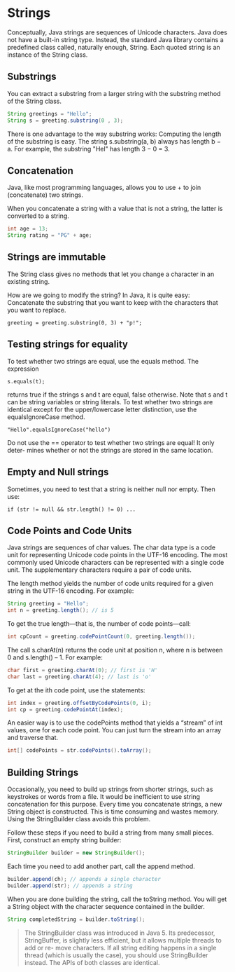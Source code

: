 # Strings

Conceptually, Java strings are sequences of Unicode characters. Java does not have a built-in string type. Instead, the standard Java library
contains a predefined class called, naturally enough, String. Each quoted string
is an instance of the String class.

## Substrings

You can extract a substring from a larger string with the substring method of
the String class.

```java
String greetings = "Hello";
String s = greeting.substring(0 , 3);
```

There is one advantage to the way substring works: Computing the length of
the substring is easy. The string s.substring(a, b) always has length b − a. For
example, the substring "Hel" has length 3 − 0 = 3.

## Concatenation

Java, like most programming languages, allows you to use + to join
(concatenate) two strings.

When you concatenate a string with a value that is not a string, the latter is
converted to a string.

```java
int age = 13;
String rating = "PG" + age;
```

## Strings are immutable

The String class gives no methods that let you change a character in an existing
string.

How are we going to modify the string? In Java,
it is quite easy: Concatenate the substring that you want to keep with the
characters that you want to replace.

`greeting = greeting.substring(0, 3) + "p!";`

## Testing strings for equality

To test whether two strings are equal, use the equals method. The expression

`s.equals(t);`

returns true if the strings s and t are equal, false otherwise. Note that s and t
can be string variables or string literals. To test whether two strings are identical except for the
upper/lowercase letter distinction, use the equalsIgnoreCase method.

`"Hello".equalsIgnoreCase("hello")`

Do not use the == operator to test whether two strings are equal! It only deter-
mines whether or not the strings are stored in the same location.

## Empty and Null strings

Sometimes, you need to test that a string is neither null nor empty. Then use:

`if (str != null && str.length() != 0) ...`

## Code Points and Code Units

Java strings are sequences of char values. The char data type is a code unit for 
representing Unicode code points in the UTF-16 encoding. The most commonly
used Unicode characters can be represented with a single code unit. The
supplementary characters require a pair of code units.

The length method yields the number of code units required for a given string
in the UTF-16 encoding. For example:

```java
String greeting = "Hello";
int n = greeting.length(); // is 5
```

To get the true length—that is, the number of code points—call:

```java
int cpCount = greeting.codePointCount(0, greeting.length());
```

The call s.charAt(n) returns the code unit at position n, where n is between 0
and s.length() – 1. For example:

```java
char first = greeting.charAt(0); // first is 'H'
char last = greeting.charAt(4); // last is 'o'
```

To get at the ith code point, use the statements:

```java
int index = greeting.offsetByCodePoints(0, i);
int cp = greeting.codePointAt(index);
```

An easier way is to use the codePoints method that yields a “stream” of int values, one for each code point. You 
can just turn the stream into an array and traverse that.

```java
int[] codePoints = str.codePoints().toArray();
```

## Building Strings

Occasionally, you need to build up strings from shorter strings, such as
keystrokes or words from a file. It would be inefficient to use string concatenation 
for this purpose. Every time you concatenate strings, a new String object
is constructed. This is time consuming and wastes memory. Using the
StringBuilder class avoids this problem.

Follow these steps if you need to build a string from many small pieces. First,
construct an empty string builder:

```java 
StringBuilder builder = new StringBuilder();
```

Each time you need to add another part, call the append method.

```java
builder.append(ch); // appends a single character
builder.append(str); // appends a string
```

When you are done building the string, call the toString method. You will get
a String object with the character sequence contained in the builder.

```java
String completedString = builder.toString();
```

> The StringBuilder class was introduced in Java 5. Its predecessor,
> StringBuffer, is slightly less efficient, but it allows multiple threads to add or re-
> move characters. If all string editing happens in a single thread (which is usually
> the case), you should use StringBuilder instead. The APIs of both classes are
> identical.